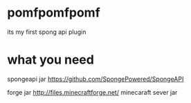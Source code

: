 pomfpomfpomf
============
its my first spong api plugin

what you need
=============
spongeapi jar  https://github.com/SpongePowered/SpongeAPI

forge jar http://files.minecraftforge.net/
minecaraft sever jar

